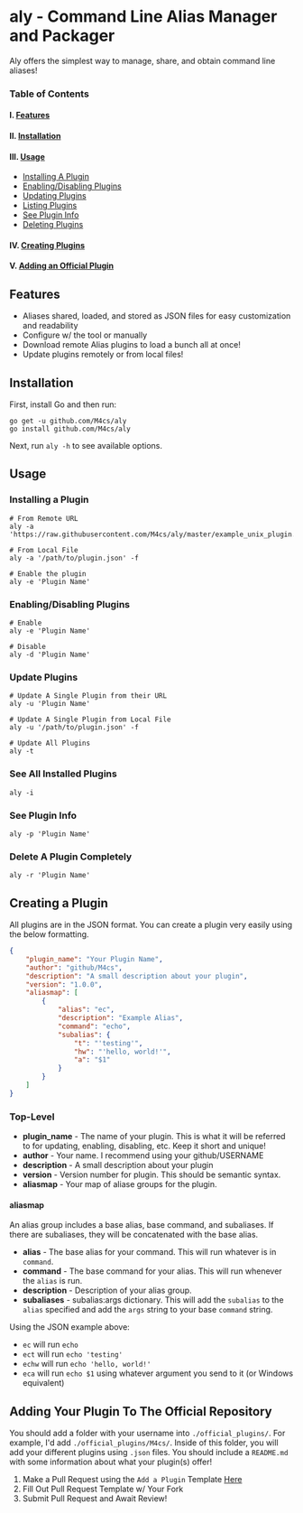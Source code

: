 # aly - Command Line Alias Manager and Packager

Aly offers the simplest way to manage, share, and obtain command line aliases!

### Table of Contents

#### I. [Features](https://github.com/M4cs/aly#features)
#### II. [Installation](https://github.com/M4cs/aly#installation)
#### III. [Usage](https://github.com/M4cs/aly#usage)
  - [Installing A Plugin](https://github.com/M4cs/aly#installing-a-plugin)
  - [Enabling/Disabling Plugins](https://github.com/M4cs/aly#enablingdisabling-plugins)
  - [Updating Plugins](https://github.com/M4cs/aly#update-plugins)
  - [Listing Plugins](https://github.com/M4cs/aly#see-all-installed-plugins)
  - [See Plugin Info](https://github.com/M4cs/aly#see-plugin-info)
  - [Deleting Plugins](https://github.com/M4cs/aly#delete-a-plugin-completely)
#### IV. [Creating Plugins](https://github.com/M4cs/aly#creating-a-plugin)
#### V. [Adding an Official Plugin](https://github.com/M4cs/aly#adding-your-plugin-to-the-official-repository)

## Features

- Aliases shared, loaded, and stored as JSON files for easy customization and readability
- Configure w/ the tool or manually
- Download remote Alias plugins to load a bunch all at once!
- Update plugins remotely or from local files!

## Installation

First, install Go and then run:

```
go get -u github.com/M4cs/aly
go install github.com/M4cs/aly
```

Next, run `aly -h` to see available options.

## Usage

### Installing a Plugin

```
# From Remote URL
aly -a 'https://raw.githubusercontent.com/M4cs/aly/master/example_unix_plugin.json'

# From Local File
aly -a '/path/to/plugin.json' -f

# Enable the plugin
aly -e 'Plugin Name'
```

### Enabling/Disabling Plugins

```
# Enable
aly -e 'Plugin Name'

# Disable
aly -d 'Plugin Name'
```

### Update Plugins

```
# Update A Single Plugin from their URL
aly -u 'Plugin Name'

# Update A Single Plugin from Local File
aly -u '/path/to/plugin.json' -f

# Update All Plugins
aly -t
```

### See All Installed Plugins

```
aly -i
```

### See Plugin Info

```
aly -p 'Plugin Name'
```

### Delete A Plugin Completely

```
aly -r 'Plugin Name'
```

## Creating a Plugin

All plugins are in the JSON format. You can create a plugin very easily using the below formatting.

```json
{
    "plugin_name": "Your Plugin Name",
    "author": "github/M4cs",
    "description": "A small description about your plugin",
    "version": "1.0.0",
    "aliasmap": [
        {
            "alias": "ec",
            "description": "Example Alias",
            "command": "echo",
            "subalias": {
                "t": "'testing'",
                "hw": "'hello, world!'",
                "a": "$1"
            } 
        }
    ]
}
```

### Top-Level

- **plugin_name** - The name of your plugin. This is what it will be referred to for updating, enabling, disabling, etc. Keep it short and unique!
- **author** - Your name. I recommend using your github/USERNAME
- **description** - A small description about your plugin
- **version** - Version number for plugin. This should be semantic syntax.
- **aliasmap** - Your map of aliase groups for the plugin.


#### aliasmap

An alias group includes a base alias, base command, and subaliases. If there are subaliases, they will be concatenated with the base alias.

- **alias** - The base alias for your command. This will run whatever is in `command`.
- **command** - The base command for your alias. This will run whenever the `alias` is run.
- **description** - Description of your alias group.
- **subaliases** - subalias:args dictionary. This will add the `subalias` to the `alias` specified and add the `args` string to your base `command` string.

Using the JSON example above:

- `ec` will run `echo`
- `ect` will run `echo 'testing'`
- `echw` will run `echo 'hello, world!'`
- `eca` will run `echo $1` using whatever argument you send to it (or Windows equivalent)

## Adding Your Plugin To The Official Repository

You should add a folder with your username into `./official_plugins/`. For example, I'd add `./official_plugins/M4cs/`. Inside of this folder, you will add your different plugins using `.json` files. You should include a `README.md` with some information about what your plugin(s) offer!

1. Make a Pull Request using the `Add a Plugin` Template [Here]()
2. Fill Out Pull Request Template w/ Your Fork
3. Submit Pull Request and Await Review!
